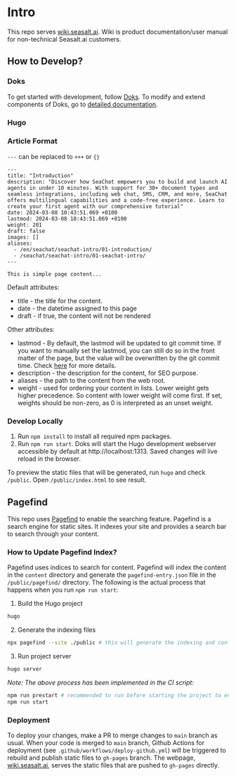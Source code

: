 # Intro
This repo serves [wiki.seasalt.ai](https://wiki.seasalt.ai). Wiki is product documentation/user manual for non-technical Seasalt.ai customers. 

## How to Develop?

### Doks
To get started with development, follow [Doks](https://getdoks.org/tutorial/introduction/). To modify and extend components of Doks, go to [detailed documentation](https://getdoks.org/docs/prologue/introduction/).

### Hugo

### Article Format

`---` can be replaced to `+++` or `{}`

```
---
title: "Introduction"
description: "Discover how SeaChat empowers you to build and launch AI agents in under 10 minutes. With support for 30+ document types and seamless integrations, including web chat, SMS, CRM, and more, SeaChat offers multilingual capabilities and a code-free experience. Learn to create your first agent with our comprehensive tutorial"
date: 2024-03-08 10:43:51.069 +0100
lastmod: 2024-03-08 10:43:51.069 +0100
weight: 201
draft: false
images: []
aliases:
  - /en/seachat/seachat-intro/01-introduction/
  - /seachat/seachat-intro/01-seachat-intro/
---

This is simple page content...

```

Default attributes:

- title - the title for the content.
- date - the datetime assigned to this page
- draft - if true, the content will not be rendered

Other attributes:
- lastmod - By default, the lastmod will be updated to git commit time. If you want to manually set the lastmod, you can still do so in the front matter of the page, but the value will be overwritten by the git commit time. Check [here](https://www.andrewjstevens.com/posts/2021/03/last-modified-date-with-hugo/) for more details.
- description - the description for the content, for SEO purpose.
- aliases - the path to the content from the web root.
- weight - used for ordering your content in lists. Lower weight gets higher precedence. So content with lower weight will come first. If set, weights should be non-zero, as 0 is interpreted as an unset weight.

### Develop Locally

1. Run `npm install` to install all required npm packages. 
2. Run `npm run start`. Doks will start the Hugo development webserver accessible by default at http://localhost:1313. Saved changes will live reload in the browser.

To preview the static files that will be generated, run `hugo` and check `/public`. Open `/public/index.html` to see result.

## Pagefind

This repo uses [Pagefind](https://pagefind.app/) to enable the searching feature. Pagefind is a search engine for static sites. It indexes your site and provides a search bar to search through your content.

### How to Update Pagefind Index?
Pagefind uses indices to search for content. Pagefind will index the content in the `content` directory and generate the `pagefind-entry.json` file in the `/public/pagefind/` directory. The following is the actual process that happens when you run `npm run start`:

1. Build the Hugo project

```bash
hugo
```

2. Generate the indexing files

```bash
npx pagefind --site ./public # this will generate the indexing and configuration files inside /pagefind in the public directory
```

3. Run project server

```bash
hugo server
```

*Note: The above process has been implemented in the CI script:*

```bash 
npm run prestart # recommended to run before starting the project to ensure the indexing content for pagefind is up-to-date
npm run start
```

### Deployment
To deploy your changes, make a PR to merge changes to `main` branch as usual. When your code is merged to `main` branch, Github Actions for deployment (see `.github/workflows/deploy-github.yml`) will be triggered to rebuild and publish static files to `gh-pages` branch. The webpage, [wiki.seasalt.ai](https://wiki.seasalt.ai), serves the static files that are pushed to `gh-pages` directly.